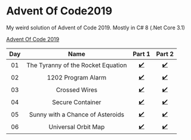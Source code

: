 # Advent Of Code2019

My weird solution of Advent of Code 2019. Mostly in C# 8 (.Net Core 3.1)

[Advent Of Code 2019](https://adventofcode.com/2019)

| Day | Name | Part 1 | Part 2 |
|:---:|:---:|:---:|:---:|
| 01 |  The Tyranny of the Rocket Equation | [:heavy_check_mark:](day01part1.cs) | [:heavy_check_mark:](day01part2.cs) |
| 02 |  1202 Program Alarm | [:heavy_check_mark:](day02part1.cs) | [:heavy_check_mark:](day02part2.cs) |
| 03 |  Crossed Wires | [:heavy_check_mark:](day03part1.cs) | [:heavy_check_mark:](day03part2.cs) |
| 04 |  Secure Container | [:heavy_check_mark:](day04part1.cs) | [:heavy_check_mark:](day04part2.cs) |
| 05 |  Sunny with a Chance of Asteroids | [:heavy_check_mark:](day05part1.cs) | [:heavy_check_mark:](day05part2.cs) |
| 06 |  Universal Orbit Map | [:heavy_check_mark:](day06.cs) | [:heavy_check_mark:](day06.cs) |
